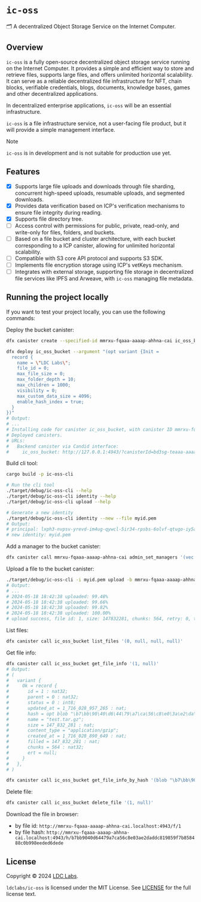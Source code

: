 # `ic-oss`
🗂 A decentralized Object Storage Service on the Internet Computer.

## Overview

`ic-oss` is a fully open-source decentralized object storage service running on the Internet Computer. It provides a simple and efficient way to store and retrieve files, supports large files, and offers unlimited horizontal scalability. It can serve as a reliable decentralized file infrastructure for NFT, chain blocks, verifiable credentials, blogs, documents, knowledge bases, games and other decentralized applications.

In decentralized enterprise applications, `ic-oss` will be an essential infrastructure.

`ic-oss` is a file infrastructure service, not a user-facing file product, but it will provide a simple management interface.

> [!NOTE]
> `ic-oss` is in development and is not suitable for production use yet.

## Features

- [x] Supports large file uploads and downloads through file sharding, concurrent high-speed uploads, resumable uploads, and segmented downloads.
- [x] Provides data verification based on ICP's verification mechanisms to ensure file integrity during reading.
- [x] Supports file directory tree.
- [ ] Access control with permissions for public, private, read-only, and write-only for files, folders, and buckets.
- [ ] Based on a file bucket and cluster architecture, with each bucket corresponding to a ICP canister, allowing for unlimited horizontal scalability.
- [ ] Compatible with S3 core API protocol and supports S3 SDK.
- [ ] Implements file encryption storage using ICP's vetKeys mechanism.
- [ ] Integrates with external storage, supporting file storage in decentralized file services like IPFS and Arweave, with `ic-oss` managing file metadata.

## Running the project locally

If you want to test your project locally, you can use the following commands:

Deploy the bucket canister:
```bash
dfx canister create --specified-id mmrxu-fqaaa-aaaap-ahhna-cai ic_oss_bucket

dfx deploy ic_oss_bucket --argument "(opt variant {Init =
  record {
    name = \"LDC Labs\";
    file_id = 0;
    max_file_size = 0;
    max_folder_depth = 10;
    max_children = 1000;
    visibility = 0;
    max_custom_data_size = 4096;
    enable_hash_index = true;
  }
})"
# Output:
# ...
# Installing code for canister ic_oss_bucket, with canister ID mmrxu-fqaaa-aaaap-ahhna-cai
# Deployed canisters.
# URLs:
#   Backend canister via Candid interface:
#     ic_oss_bucket: http://127.0.0.1:4943/?canisterId=bd3sg-teaaa-aaaaa-qaaba-cai&id=mmrxu-fqaaa-aaaap-ahhna-cai
```

Build cli tool:
```bash
cargo build -p ic-oss-cli

# Run the cli tool
./target/debug/ic-oss-cli --help
./target/debug/ic-oss-cli identity --help
./target/debug/ic-oss-cli upload --help

# Generate a new identity
./target/debug/ic-oss-cli identity --new --file myid.pem
# Output:
# principal: lxph3-nvpsv-yrevd-im4ug-qywcl-5ir34-rpsbs-6olvf-qtugo-iy5ai-jqe
# new identity: myid.pem
```

Add a manager to the bucket canister:
```bash
dfx canister call mmrxu-fqaaa-aaaap-ahhna-cai admin_set_managers '(vec {principal "lxph3-nvpsv-yrevd-im4ug-qywcl-5ir34-rpsbs-6olvf-qtugo-iy5ai-jqe"})'
```

Upload a file to the bucket canister:
```bash
./target/debug/ic-oss-cli -i myid.pem upload -b mmrxu-fqaaa-aaaap-ahhna-cai --file test.tar.gz
# Output:
# ...
# 2024-05-18 18:42:38 uploaded: 99.48%
# 2024-05-18 18:42:38 uploaded: 99.66%
# 2024-05-18 18:42:38 uploaded: 99.82%
# 2024-05-18 18:42:38 uploaded: 100.00%
# upload success, file id: 1, size: 147832281, chunks: 564, retry: 0, time elapsed: PT69.149941S
```

List files:
```bash
dfx canister call ic_oss_bucket list_files '(0, null, null, null)'
```

Get file info:
```bash
dfx canister call ic_oss_bucket get_file_info '(1, null)'
# Output:
# (
#   variant {
#     Ok = record {
#       id = 1 : nat32;
#       parent = 0 : nat32;
#       status = 0 : int8;
#       updated_at = 1_716_028_957_265 : nat;
#       hash = opt blob "\b7\bb\90\40\d6\44\79\a7\ca\56\c8\e0\3a\e2\da\dd\c8\19\85\9f\7b\85\84\88\c0\b9\98\ee\de\d6\de\de";
#       name = "test.tar.gz";
#       size = 147_832_281 : nat;
#       content_type = "application/gzip";
#       created_at = 1_716_028_890_649 : nat;
#       filled = 147_832_281 : nat;
#       chunks = 564 : nat32;
#       ert = null;
#     }
#   },
# )

dfx canister call ic_oss_bucket get_file_info_by_hash '(blob "\b7\bb\90\40\d6\44\79\a7\ca\56\c8\e0\3a\e2\da\dd\c8\19\85\9f\7b\85\84\88\c0\b9\98\ee\de\d6\de\de", null)'
```

Delete file:
```bash
dfx canister call ic_oss_bucket delete_file '(1, null)'
```

Download the file in browser:
- by file id: `http://mmrxu-fqaaa-aaaap-ahhna-cai.localhost:4943/f/1`
- by file hash:  `http://mmrxu-fqaaa-aaaap-ahhna-cai.localhost:4943/h/b7bb9040d64479a7ca56c8e03ae2daddc819859f7b858488c0b998eeded6dede`

## License
Copyright © 2024 [LDC Labs](https://github.com/ldclabs).

`ldclabs/ic-oss` is licensed under the MIT License. See [LICENSE](LICENSE-MIT) for the full license text.